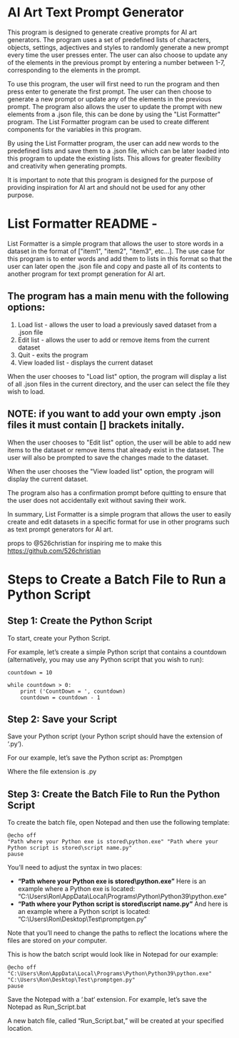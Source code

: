 # AI Art Text Prompt Generator

This program is designed to generate creative prompts for AI art generators. The program uses 
a set of predefined lists of characters, objects, settings, adjectives and styles to randomly 
generate a new prompt every time the user presses enter. The user can also choose to update 
any of the elements in the previous prompt by entering a number between 1-7, corresponding to 
the elements in the prompt.

To use this program, the user will first need to run the program and then press enter to 
generate the first prompt. The user can then choose to generate a new prompt or update any of 
the elements in the previous prompt. The program also allows the user to update the prompt 
with new elements from a .json file, this can be done by using the "List Formatter" program. 
The List Formatter program can be used to create different components for the variables in 
this program.

By using the List Formatter program, the user can add new words to the predefined lists and 
save them to a .json file, which can be later loaded into this program to update the existing 
lists. This allows for greater flexibility and creativity when generating prompts.

It is important to note that this program is designed for the purpose of providing inspiration 
for AI art and should not be used for any other purpose.

# List Formatter README - 

List Formatter is a simple program that allows the user to store words in a dataset in the format 
of ["item1", "item2", "item3", etc...]. The use case for this program is to enter words and add 
them to lists in this format so that the user can later open the .json file and copy and paste 
all of its contents to another program for text prompt generation for AI art.

## The program has a main menu with the following options:

1. Load list - allows the user to load a previously saved dataset from a .json file
2. Edit list - allows the user to add or remove items from the current dataset
3. Quit - exits the program
4. View loaded list - displays the current dataset

When the user chooses to "Load list" option, the program will display a list of all .json files 
in the current directory, and the user can select the file they wish to load.

## NOTE: if you want to add your own empty .json files it must contain [] brackets initally.

When the user chooses to "Edit list" option, the user will be able to add new items to the 
dataset or remove items that already exist in the dataset. The user will also be prompted 
to save the changes made to the dataset.

When the user chooses the "View loaded list" option, the program will display the current 
dataset.

The program also has a confirmation prompt before quitting to ensure that the user does not 
accidentally exit without saving their work.

In summary, List Formatter is a simple program that allows the user to easily create and 
edit datasets in a specific format for use in other programs such as text prompt generators 
for AI art.

props to @526christian for inspiring me to make this
https://github.com/526christian 

# Steps to Create a Batch File to Run a Python Script

## Step 1: Create the Python Script
To start, create your Python Script.

For example, let’s create a simple Python script that contains a countdown (alternatively, you may use any Python script that you wish to run):

```
countdown = 10

while countdown > 0:
    print ('CountDown = ', countdown)
    countdown = countdown - 1
```

## Step 2: Save your Script
Save your Python script (your Python script should have the extension of ‘.py‘).

For our example, let’s save the Python script as: Promptgen

Where the file extension is .py

## Step 3: Create the Batch File to Run the Python Script
To create the batch file, open Notepad and then use the following template:

```
@echo off
"Path where your Python exe is stored\python.exe" "Path where your Python script is stored\script name.py"
pause
```

You’ll need to adjust the syntax in two places:

   - **“Path where your Python exe is stored\python.exe”**
        Here is an example where a Python exe is located: “C:\Users\Ron\AppData\Local\Programs\Python\Python39\python.exe”
   - **“Path where your Python script is stored\script name.py”**
        And here is an example where a Python script is located:
        “C:\Users\Ron\Desktop\Test\promptgen.py”

Note that you’ll need to change the paths to reflect the locations where the files are stored on *your* computer.

This is how the batch script would look like in Notepad for our example:

```
@echo off
"C:\Users\Ron\AppData\Local\Programs\Python\Python39\python.exe" "C:\Users\Ron\Desktop\Test\promptgen.py"
pause
```
Save the Notepad with a ‘.bat‘ extension. For example, let’s save the Notepad as Run_Script.bat

A new batch file, called “Run_Script.bat,” will be created at your specified location.